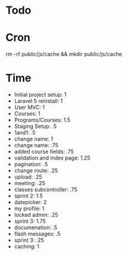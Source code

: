 # Todo

# Cron
rm -rf public/js/cache && mkdir public/js/cache

# Time
- Initial project setup: 1
- Laravel 5 reinstall: 1
- User MVC: 1
- Courses: 1
- Programs/Courses: 1.5
- Staging Setup: .5
- 1and1: .5
- change name: 1
- change name: .75
- added course fields: .75
- validation and index page: 1.25
- pagination: .5
- change route: .25
- upload: .25
- meeting: .25
- classes subcontroller: .75
- sprint 2: 1.5
- datepicker: 2
- my profile: 1
- locked admin: .25
- sprint 3: 1.75
- documenation: .5
- flash messages: .5
- sprint 3: .25
- caching: 1